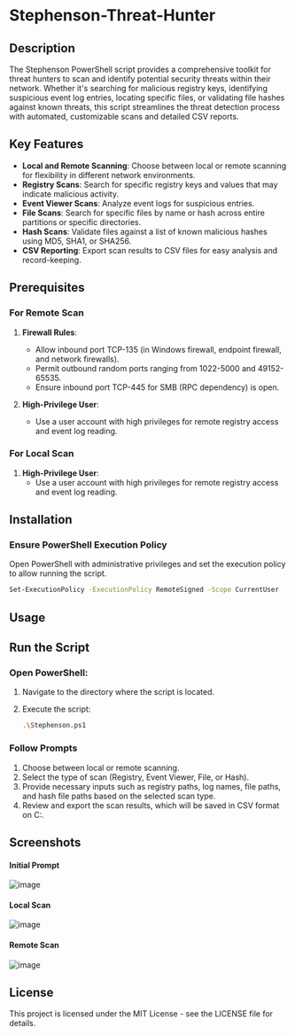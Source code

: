 # Stephenson-Threat-Hunter

## Description

The Stephenson PowerShell script provides a comprehensive toolkit for threat hunters to scan and identify potential security threats within their network. Whether it's searching for malicious registry keys, identifying suspicious event log entries, locating specific files, or validating file hashes against known threats, this script streamlines the threat detection process with automated, customizable scans and detailed CSV reports.

## Key Features

- **Local and Remote Scanning**: Choose between local or remote scanning for flexibility in different network environments.
- **Registry Scans**: Search for specific registry keys and values that may indicate malicious activity.
- **Event Viewer Scans**: Analyze event logs for suspicious entries.
- **File Scans**: Search for specific files by name or hash across entire partitions or specific directories.
- **Hash Scans**: Validate files against a list of known malicious hashes using MD5, SHA1, or SHA256.
- **CSV Reporting**: Export scan results to CSV files for easy analysis and record-keeping.

## Prerequisites

### For Remote Scan

1. **Firewall Rules**:
   - Allow inbound port TCP-135 (in Windows firewall, endpoint firewall, and network firewalls).
   - Permit outbound random ports ranging from 1022-5000 and 49152-65535.
   - Ensure inbound port TCP-445 for SMB (RPC dependency) is open.

2. **High-Privilege User**:
   - Use a user account with high privileges for remote registry access and event log reading.

### For Local Scan

1. **High-Privilege User**:
   - Use a user account with high privileges for remote registry access and event log reading.

## Installation

### Ensure PowerShell Execution Policy

Open PowerShell with administrative privileges and set the execution policy to allow running the script.

   ```sh
   Set-ExecutionPolicy -ExecutionPolicy RemoteSigned -Scope CurrentUser
   ```
## Usage

## Run the Script

### Open PowerShell:

1. Navigate to the directory where the script is located.
2. Execute the script:

    ```sh
    .\Stephenson.ps1
    ```

### Follow Prompts

1. Choose between local or remote scanning.
2. Select the type of scan (Registry, Event Viewer, File, or Hash).
3. Provide necessary inputs such as registry paths, log names, file paths, and hash file paths based on the selected scan type.
4. Review and export the scan results, which will be saved in CSV format on C:\.

## Screenshots

#### Initial Prompt

![image](https://github.com/muhammadtalaat/Stephenson_Threat_Hunter/assets/167099589/1a5dc44c-279f-41b2-b1be-c0c496d8e161)

#### Local Scan

![image](https://github.com/muhammadtalaat/Stephenson_Threat_Hunter/assets/167099589/567fb534-022d-4050-ae05-fd78f14f84fb)

#### Remote Scan

![image](https://github.com/muhammadtalaat/Stephenson_Threat_Hunter/assets/167099589/01965817-0734-4138-b45b-53d5706100fa)

## License

This project is licensed under the MIT License - see the LICENSE file for details.

